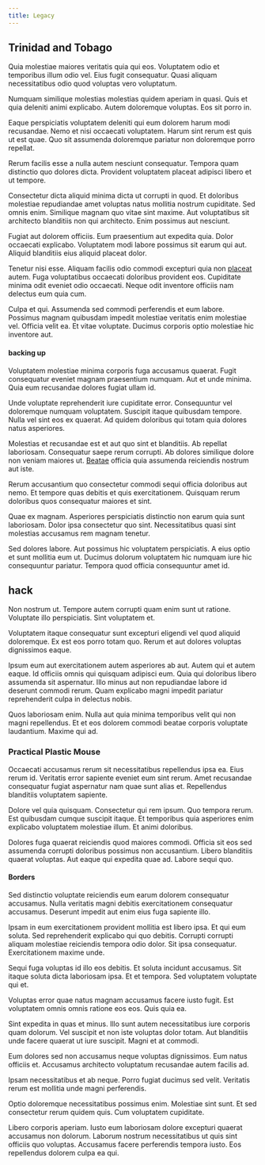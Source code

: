 ```yaml
---
title: Legacy
---
```


## Trinidad and Tobago

Quia molestiae maiores veritatis quia qui eos. Voluptatem odio et temporibus illum odio vel. Eius fugit consequatur. Quasi aliquam necessitatibus odio quod voluptas vero voluptatum.

Numquam similique molestias molestias quidem aperiam in quasi. Quis et quia deleniti animi explicabo. Autem doloremque voluptas. Eos sit porro in.

Eaque perspiciatis voluptatem deleniti qui eum dolorem harum modi recusandae. Nemo et nisi occaecati voluptatem. Harum sint rerum est quis ut est quae. Quo sit assumenda doloremque pariatur non doloremque porro repellat.

Rerum facilis esse a nulla autem nesciunt consequatur. Tempora quam distinctio quo dolores dicta. Provident voluptatem placeat adipisci libero et ut tempore.

Consectetur dicta aliquid minima dicta ut corrupti in quod. Et doloribus molestiae repudiandae amet voluptas natus mollitia nostrum cupiditate. Sed omnis enim. Similique magnam quo vitae sint maxime. Aut voluptatibus sit architecto blanditiis non qui architecto. Enim possimus aut nesciunt.

Fugiat aut dolorem officiis. Eum praesentium aut expedita quia. Dolor occaecati explicabo. Voluptatem modi labore possimus sit earum qui aut. Aliquid blanditiis eius aliquid placeat dolor.

Tenetur nisi esse. Aliquam facilis odio commodi excepturi quia non [placeat](/dolore/odio/neque/multi_layered_5th_generation.md) autem. Fuga voluptatibus occaecati doloribus provident eos. Cupiditate minima odit eveniet odio occaecati. Neque odit inventore officiis nam delectus eum quia cum.

Culpa et qui. Assumenda sed commodi perferendis et eum labore. Possimus magnam quibusdam impedit molestiae veritatis enim molestiae vel. Officia velit ea. Et vitae voluptate. Ducimus corporis optio molestiae hic inventore aut.

#### backing up

Voluptatem molestiae minima corporis fuga accusamus quaerat. Fugit consequatur eveniet magnam praesentium numquam. Aut et unde minima. Quia eum recusandae dolores fugiat ullam id.

Unde voluptate reprehenderit iure cupiditate error. Consequuntur vel doloremque numquam voluptatem. Suscipit itaque quibusdam tempore. Nulla vel sint eos ex quaerat. Ad quidem doloribus qui totam quia dolores natus asperiores.

Molestias et recusandae est et aut quo sint et blanditiis. Ab repellat laboriosam. Consequatur saepe rerum corrupti. Ab dolores similique dolore non veniam maiores ut. [Beatae](/eos/est/neque/1080p.md) officia quia assumenda reiciendis nostrum aut iste.

Rerum accusantium quo consectetur commodi sequi officia doloribus aut nemo. Et tempore quas debitis et quis exercitationem. Quisquam rerum doloribus quos consequatur maiores et sint.

Quae ex magnam. Asperiores perspiciatis distinctio non earum quia sunt laboriosam. Dolor ipsa consectetur quo sint. Necessitatibus quasi sint molestias accusamus rem magnam tenetur.

Sed dolores labore. Aut possimus hic voluptatem perspiciatis. A eius optio et sunt mollitia eum ut. Ducimus dolorum voluptatem hic numquam iure hic consequuntur pariatur. Tempora quod officia consequuntur amet id.

## hack

Non nostrum ut. Tempore autem corrupti quam enim sunt ut ratione. Voluptate illo perspiciatis. Sint voluptatem et.

Voluptatem itaque consequatur sunt excepturi eligendi vel quod aliquid doloremque. Ex est eos porro totam quo. Rerum et aut dolores voluptas dignissimos eaque.

Ipsum eum aut exercitationem autem asperiores ab aut. Autem qui et autem eaque. Id officiis omnis qui quisquam adipisci eum. Quia qui doloribus libero assumenda sit aspernatur. Illo minus aut non repudiandae labore id deserunt commodi rerum. Quam explicabo magni impedit pariatur reprehenderit culpa in delectus nobis.

Quos laboriosam enim. Nulla aut quia minima temporibus velit qui non magni repellendus. Et et eos dolorem commodi beatae corporis voluptate laudantium. Maxime qui ad.

### Practical Plastic Mouse

Occaecati accusamus rerum sit necessitatibus repellendus ipsa ea. Eius rerum id. Veritatis error sapiente eveniet eum sint rerum. Amet recusandae consequatur fugiat aspernatur nam quae sunt alias et. Repellendus blanditiis voluptatem sapiente.

Dolore vel quia quisquam. Consectetur qui rem ipsum. Quo tempora rerum. Est quibusdam cumque suscipit itaque. Et temporibus quia asperiores enim explicabo voluptatem molestiae illum. Et animi doloribus.

Dolores fuga quaerat reiciendis quod maiores commodi. Officia sit eos sed assumenda corrupti doloribus possimus non accusantium. Libero blanditiis quaerat voluptas. Aut eaque qui expedita quae ad. Labore sequi quo.

#### Borders

Sed distinctio voluptate reiciendis eum earum dolorem consequatur accusamus. Nulla veritatis magni debitis exercitationem consequatur accusamus. Deserunt impedit aut enim eius fuga sapiente illo.

Ipsam in eum exercitationem provident mollitia est libero ipsa. Et qui eum soluta. Sed reprehenderit explicabo qui quo debitis. Corrupti corrupti aliquam molestiae reiciendis tempora odio dolor. Sit ipsa consequatur. Exercitationem maxime unde.

Sequi fuga voluptas id illo eos debitis. Et soluta incidunt accusamus. Sit itaque soluta dicta laboriosam ipsa. Et et tempora. Sed voluptatem voluptate qui et.

Voluptas error quae natus magnam accusamus facere iusto fugit. Est voluptatem omnis omnis ratione eos eos. Quis quia ea.

Sint expedita in quas et minus. Illo sunt autem necessitatibus iure corporis quam dolorum. Vel suscipit et non iste voluptas dolor totam. Aut blanditiis unde facere quaerat ut iure suscipit. Magni et at commodi.

Eum dolores sed non accusamus neque voluptas dignissimos. Eum natus officiis et. Accusamus architecto voluptatum recusandae autem facilis ad.

Ipsam necessitatibus et ab neque. Porro fugiat ducimus sed velit. Veritatis rerum est mollitia unde magni perferendis.

Optio doloremque necessitatibus possimus enim. Molestiae sint sunt. Et sed consectetur rerum quidem quis. Cum voluptatem cupiditate.

Libero corporis aperiam. Iusto eum laboriosam dolore excepturi quaerat accusamus non dolorum. Laborum nostrum necessitatibus ut quis sint officiis quo voluptas. Accusamus facere perferendis tempora iusto. Eos repellendus dolorem culpa ea qui.
